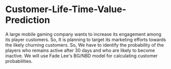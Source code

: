 # Customer-Life-Time-Value-Prediction
A large mobile gaming company wants to increase its engagement among its player customers. So, It is planning to target its marketing efforts towards the likely churning customers. So, We have to identify the probability of the players who remains active after 30 days and who are likely to become inactive. We will use Fade Lee's BG/NBD model for calculating customer probabilities.
